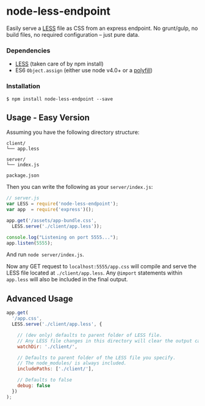 # node-less-endpoint

Easily serve a [LESS](http://lesscss.org/) file as CSS from an express endpoint. No grunt/gulp, no build files, no required configuration – just pure data.

### Dependencies

- [LESS](https://www.npmjs.com/package/less) (taken care of by npm install)
- ES6 `Object.assign` (either use node v4.0+ or a [polyfill](https://www.npmjs.com/package/es6-object-assign))

### Installation

    $ npm install node-less-endpoint --save

## Usage - Easy Version

Assuming you have the following directory structure:

```
client/
└── app.less

server/
└── index.js

package.json
```

Then you can write the following as your `server/index.js`:

```javascript
// server.js
var LESS = require('node-less-endpoint');
var app  = require('express')();

app.get('/assets/app-bundle.css',
  LESS.serve('./client/app.less'));

console.log("Listening on port 5555...");
app.listen(5555);
```

And run `node server/index.js`.

Now any GET request to `localhost:5555/app.css` will compile and serve the LESS file located at `./client/app.less`. Any `@import` statements within `app.less` will also be included in the final output.

## Advanced Usage

```javascript
app.get(
  '/app.css',
  LESS.serve('./client/app.less', {

    // (dev only) defaults to parent folder of LESS file.
    // Any LESS file changes in this directory will clear the output cache.
    watchDir: './client/',

    // Defaults to parent folder of the LESS file you specify.
    // The node_modules/ is always included.
    includePaths: ['./client/'],

    // Defaults to false
    debug: false
  })
);
```

